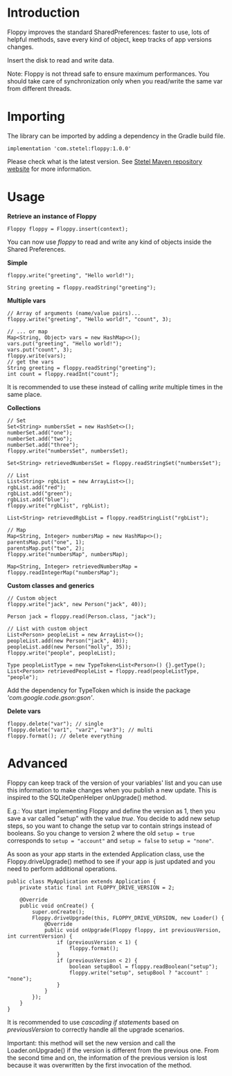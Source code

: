 # Introduction
Floppy improves the standard SharedPreferences: faster to use, lots of helpful methods, save every kind of object, keep tracks of app versions changes.

Insert the disk to read and write data.

Note: Floppy is not thread safe to ensure maximum performances. You should take care of synchronization only when you read/write the same var from different threads.

# Importing
The library can be imported by adding a dependency in the Gradle build file.
```
implementation 'com.stetel:floppy:1.0.0'
```
Please check what is the latest version.
See [Stetel Maven repository website](https://maven.stetel.com/help.jsp) for more information.

# Usage
**Retrieve an instance of Floppy**
``` 
Floppy floppy = Floppy.insert(context);
```
You can now use _floppy_ to read and write any kind of objects inside the Shared Preferences.

**Simple**
```
floppy.write("greeting", "Hello world!");

String greeting = floppy.readString("greeting");
```

**Multiple vars**
```
// Array of arguments (name/value pairs)...
floppy.write("greeting", "Hello world!", "count", 3);

// ... or map
Map<String, Object> vars = new HashMap<>();
vars.put("greeting", "Hello world!");
vars.put("count", 3);
floppy.write(vars);
// get the vars
String greeting = floppy.readString("greeting");
int count = floppy.readInt("count");
```
It is recommended to use these instead of calling _write_ multiple times in the same place.

**Collections**
```
// Set
Set<String> numbersSet = new HashSet<>();
numberSet.add("one");
numberSet.add("two");
numberSet.add("three");
floppy.write("numbersSet", numbersSet);

Set<String> retrievedNumbersSet = floppy.readStringSet("numbersSet");

// List
List<String> rgbList = new ArrayList<>();
rgbList.add("red");
rgbList.add("green");
rgbList.add("blue");
floppy.write("rgbList", rgbList);

List<String> retrievedRgbList = floppy.readStringList("rgbList");

// Map
Map<String, Integer> numbersMap = new HashMap<>();
parentsMap.put("one", 1);
parentsMap.put("two", 2);
floppy.write("numbersMap", numbersMap);

Map<String, Integer> retrievedNumbersMap = floppy.readIntegerMap("numbersMap");
```

**Custom classes and generics**
```
// Custom object
floppy.write("jack", new Person("jack", 40));

Person jack = floppy.read(Person.class, "jack");

// List with custom object
List<Person> peopleList = new ArrayList<>();
peopleList.add(new Person("jack", 40));
peopleList.add(new Person("molly", 35));
floppy.write("people", peopleList);

Type peopleListType = new TypeToken<List<Person>() {}.getType();
List<Person> retrievedPeopleList = floppy.read(peopleListType, "people");
```
Add the dependency for TypeToken which is inside the package _'com.google.code.gson:gson'_.

**Delete vars**
```
floppy.delete("var"); // single
floppy.delete("var1", "var2", "var3"); // multi
floppy.format(); // delete everything
```

# Advanced
Floppy can keep track of the version of your variables' list and you can use this information to make changes when you publish a new update.
This is inspired to the SQLiteOpenHelper onUpgrade() method.

E.g.: You start implementing Floppy and define the version as 1, then you save a var called "setup" with the value _true_.
You decide to add new setup steps, so you want to change the setup var to contain strings instead of booleans.
So you change to version 2 where the old `setup = true` corresponds to `setup = "account"` and `setup = false` to `setup = "none"`.

As soon as your app starts in the extended Application class, use the Floppy.driveUpgrade() method to see if your app is just updated and you need to perform additional operations.
```
public class MyApplication extends Application {
    private static final int FLOPPY_DRIVE_VERSION = 2;

    @Override
    public void onCreate() {
        super.onCreate();
        Floppy.driveUpgrade(this, FLOPPY_DRIVE_VERSION, new Loader() {
            @Override
            public void onUpgrade(Floppy floppy, int previousVersion, int currentVersion) {
                if (previousVersion < 1) {
                    floppy.format();
                }
                if (previousVersion < 2) {
                    boolean setupBool = floppy.readBoolean("setup");
                    floppy.write("setup", setupBool ? "account" : "none");
                }
            }
        });
    }
}
```
It is recommended to use _cascading if statements_ based on _previousVersion_ to correctly handle all the upgrade scenarios.

Important: this method will set the new version and call the Loader.onUpgrade() if the version is different from the previous one.
From the second time and on, the information of the previous version is lost because it was overwritten by the first invocation of the method.